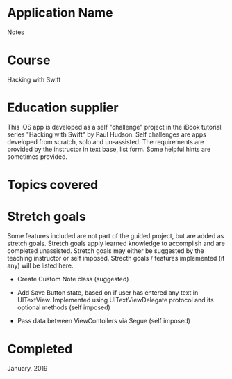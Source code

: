 # Application Name
Notes

# Course
Hacking with Swift

# Education supplier
This iOS app is developed as a self "challenge" project in the iBook tutorial series "Hacking with Swift" by Paul Hudson. Self challenges are apps developed from scratch, solo and un-assisted. The requirements are provided by the instructor in text base, list form. Some helpful hints are sometimes provided.

# Topics covered

# Stretch goals
Some features included are not part of the guided project, but are added as stretch goals. Stretch goals apply learned knowledge to accomplish and are completed unassisted. Stretch goals may either be suggested by the teaching instructor or self imposed. Strecth goals / features implemented (if any) will be listed here.

- Create Custom Note class (suggested)

- Add Save Button state, based on if user has entered any text in UITextView. Implemented using UITextViewDelegate protocol and its optional methods (self imposed)

- Pass data between ViewContollers via Segue (self imposed)

# Completed
January, 2019
